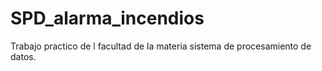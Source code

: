 # SPD_alarma_incendios
Trabajo practico de l facultad de la materia sistema de procesamiento de datos. 
